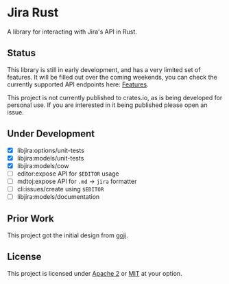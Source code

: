 # Jira Rust

A library for interacting with Jira's API in Rust.

## Status

This library is still in early development, and has a very limited set of features.
It will be filled out over the coming weekends, you can check the currently supported
API endpoints here: [Features](./features.md).

This project is not currently published to crates.io, as is being developed for personal use.
If you are interested in it being published please open an issue.

## Under Development

- [x] libjira:options/unit-tests
- [x] libjira:models/unit-tests
- [x] libjira:models/cow
- [ ] editor:expose API for `$EDITOR` usage
- [ ] mdtoj:expose API for `.md` -> `jira` formatter
- [ ] cli:issues/create using `$EDITOR`
- [ ] libjira:models/documentation

## Prior Work

This project got the initial design from [goji](https://github.com/softprops/goji).

## License

This project is licensed under [Apache 2](./LICENSE-APACHE) or [MIT](./LICENSE-MIT) at your option.

